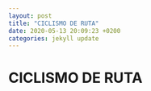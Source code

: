 ```yaml
---
layout: post
title: "CICLISMO DE RUTA"
date: 2020-05-13 20:09:23 +0200
categories: jekyll update
---
```


# CICLISMO DE RUTA
